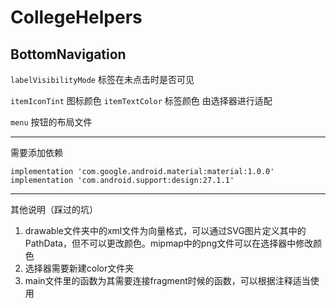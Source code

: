 # CollegeHelpers
## BottomNavigation
`labelVisibilityMode` 标签在未点击时是否可见

`itemIconTint` 图标颜色	`itemTextColor` 标签颜色	由选择器进行适配

`menu` 按钮的布局文件

---

需要添加依赖

```
implementation 'com.google.android.material:material:1.0.0'
implementation 'com.android.support:design:27.1.1'
```

---

其他说明（踩过的坑）

1. drawable文件夹中的xml文件为向量格式，可以通过SVG图片定义其中的PathData，但不可以更改颜色。mipmap中的png文件可以在选择器中修改颜色
2. 选择器需要新建color文件夹
3. main文件里的函数为其需要连接fragment时候的函数，可以根据注释适当使用

